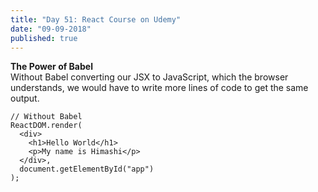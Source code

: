 ```yaml
---
title: "Day 51: React Course on Udemy"
date: "09-09-2018"
published: true
---
```


**The Power of Babel**  
Without Babel converting our JSX to JavaScript, which the browser understands, we would have to write more lines of code to get the same output.  

```
// Without Babel
ReactDOM.render(
  <div>
    <h1>Hello World</h1>
    <p>My name is Himashi</p>
  </div>,
  document.getElementById("app")
);
```
